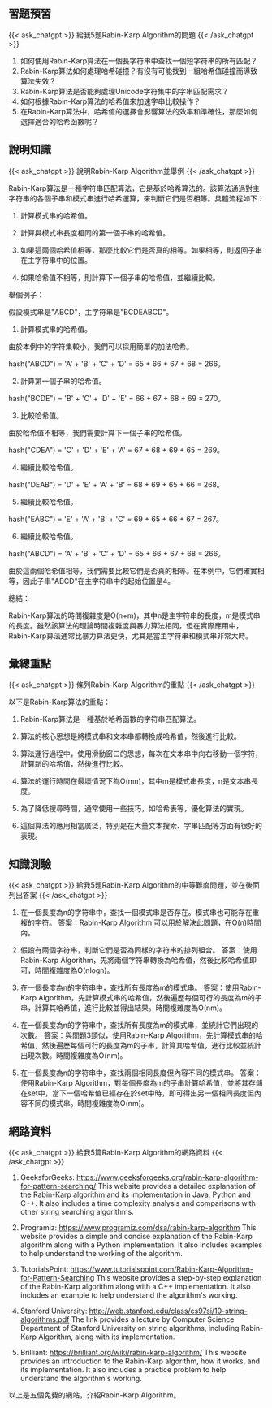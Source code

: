 ## 習題預習
{{< ask_chatgpt >}}
給我5題Rabin-Karp Algorithm的問題
{{< /ask_chatgpt >}}



1. 如何使用Rabin-Karp算法在一個長字符串中查找一個短字符串的所有匹配？
2. Rabin-Karp算法如何處理哈希碰撞？有沒有可能找到一組哈希值碰撞而導致算法失效？
3. Rabin-Karp算法是否能夠處理Unicode字符集中的字串匹配需求？
4. 如何根據Rabin-Karp算法的哈希值來加速字串比較操作？
5. 在Rabin-Karp算法中，哈希值的選擇會影響算法的效率和準確性，那麼如何選擇適合的哈希函數呢？   

## 說明知識
{{< ask_chatgpt >}}
說明Rabin-Karp Algorithm並舉例
{{< /ask_chatgpt >}}



Rabin-Karp算法是一種字符串匹配算法，它是基於哈希算法的。該算法通過對主字符串的各個子串和模式串進行哈希運算，來判斷它們是否相等。具體流程如下：

1. 計算模式串的哈希值。

2. 計算與模式串長度相同的第一個子串的哈希值。

3. 如果這兩個哈希值相等，那麼比較它們是否真的相等。如果相等，則返回子串在主字符串中的位置。

4. 如果哈希值不相等，則計算下一個子串的哈希值，並繼續比較。

舉個例子：

假設模式串是"ABCD"，主字符串是"BCDEABCD"。

1. 計算模式串的哈希值。

由於本例中的字符集較小，我們可以採用簡單的加法哈希。

hash("ABCD") = 'A' + 'B' + 'C' + 'D' = 65 + 66 + 67 + 68 = 266。

2. 計算第一個子串的哈希值。

hash("BCDE") = 'B' + 'C' + 'D' + 'E' = 66 + 67 + 68 + 69 = 270。

3. 比較哈希值。

由於哈希值不相等，我們需要計算下一個子串的哈希值。

hash("CDEA") = 'C' + 'D' + 'E' + 'A' = 67 + 68 + 69 + 65 = 269。

4. 繼續比較哈希值。

hash("DEAB") = 'D' + 'E' + 'A' + 'B' = 68 + 69 + 65 + 66 = 268。

5. 繼續比較哈希值。

hash("EABC") = 'E' + 'A' + 'B' + 'C' = 69 + 65 + 66 + 67 = 267。

6. 繼續比較哈希值。

hash("ABCD") = 'A' + 'B' + 'C' + 'D' = 65 + 66 + 67 + 68 = 266。

由於這兩個哈希值相等，我們需要比較它們是否真的相等。在本例中，它們確實相等，因此子串"ABCD"在主字符串中的起始位置是4。

總結：

Rabin-Karp算法的時間複雜度是O(n+m)，其中n是主字符串的長度，m是模式串的長度。雖然該算法的理論時間複雜度與暴力算法相同，但在實際應用中，Rabin-Karp算法通常比暴力算法更快，尤其是當主字符串和模式串非常大時。   

## 彙總重點
{{< ask_chatgpt >}}
條列Rabin-Karp Algorithm的重點
{{< /ask_chatgpt >}}



以下是Rabin-Karp算法的重點：

1. Rabin-Karp算法是一種基於哈希函數的字符串匹配算法。

2. 算法的核心思想是將模式串和文本串都轉換成哈希值，然後進行比較。

3. 算法運行過程中，使用滑動窗口的思想，每次在文本串中向右移動一個字符，計算新的哈希值，然後進行比較。

4. 算法的運行時間在最壞情況下為O(mn)，其中m是模式串長度，n是文本串長度。

5. 為了降低搜尋時間，通常使用一些技巧，如哈希表等，優化算法的實現。

6. 這個算法的應用相當廣泛，特別是在大量文本搜索、字串匹配等方面有很好的表現。   

## 知識測驗
{{< ask_chatgpt >}}
給我5題Rabin-Karp Algorithm的中等難度問題，並在後面列出答案
{{< /ask_chatgpt >}}



1. 在一個長度為n的字符串中，查找一個模式串是否存在。模式串也可能存在重複的字符。
答案：Rabin-Karp Algorithm 可以用於解決此問題，在O(n)時間內。

2. 假設有兩個字符串，判斷它們是否為同樣的字符串的排列組合。
答案：使用Rabin-Karp Algorithm，先將兩個字符串轉換為哈希值，然後比較哈希值即可，時間複雜度為O(nlogn)。

3. 在一個長度為n的字符串中，查找所有長度為m的模式串。
答案：使用Rabin-Karp Algorithm，先計算模式串的哈希值，然後遍歷每個可行的長度為m的子串，計算其哈希值，進行比較並得出結果。時間複雜度為O(nm)。

4. 在一個長度為n的字符串中，查找所有長度為m的模式串，並統計它們出現的次數。
答案：與問題3類似，使用Rabin-Karp Algorithm，先計算模式串的哈希值，然後遍歷每個可行的長度為m的子串，計算其哈希值，進行比較並統計出現次數。時間複雜度為O(nm)。

5. 在一個長度為n的字符串中，查找兩個相同長度但內容不同的模式串。
答案：使用Rabin-Karp Algorithm，對每個長度為m的子串計算哈希值，並將其存儲在set中，當下一個哈希值已經存在於set中時，即可得出另一個相同長度但內容不同的模式串。時間複雜度為O(nm)。   

## 網路資料
{{< ask_chatgpt >}}
給我5篇Rabin-Karp Algorithm的網路資料
{{< /ask_chatgpt >}}



1. GeeksforGeeks: https://www.geeksforgeeks.org/rabin-karp-algorithm-for-pattern-searching/
This website provides a detailed explanation of the Rabin-Karp algorithm and its implementation in Java, Python and C++. It also includes a time complexity analysis and comparisons with other string searching algorithms.

2. Programiz: https://www.programiz.com/dsa/rabin-karp-algorithm
This website provides a simple and concise explanation of the Rabin-Karp algorithm along with a Python implementation. It also includes examples to help understand the working of the algorithm.

3. TutorialsPoint: https://www.tutorialspoint.com/Rabin-Karp-Algorithm-for-Pattern-Searching
This website provides a step-by-step explanation of the Rabin-Karp algorithm along with a C++ implementation. It also includes an example to help understand the algorithm's working.

4. Stanford University: http://web.stanford.edu/class/cs97si/10-string-algorithms.pdf
The link provides a lecture by Computer Science Department of Stanford University on string algorithms, including Rabin-Karp Algorithm, along with its implementation.

5. Brilliant: https://brilliant.org/wiki/rabin-karp-algorithm/
This website provides an introduction to the Rabin-Karp algorithm, how it works, and its implementation. It also includes a practice problem to help understand the algorithm's working. 

以上是五個免費的網站，介紹Rabin-Karp Algorithm。   

